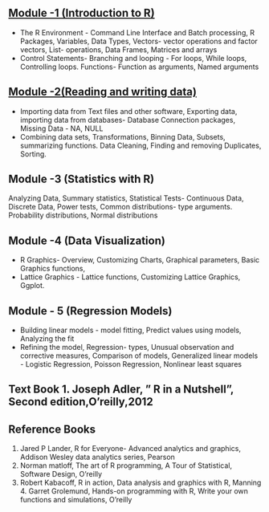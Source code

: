 ## [Module -1 (Introduction to R)](https://github.com/AshminJayson/R_Programming_Notes_KTU/blob/main/Module%201)
- The R Environment - Command Line Interface and Batch processing, R Packages, Variables, Data Types, Vectors- vector operations and factor vectors, List- operations, Data Frames, Matrices and arrays
- Control Statements- Branching and looping - For loops, While loops, Controlling loops. Functions- Function as arguments, Named arguments 
## [Module -2(Reading and writing data)](https://github.com/AshminJayson/R_Programming_Notes_KTU/blob/main/Module%202) 
- Importing data from Text files and other software, Exporting data, importing data from databases- Database Connection packages, Missing Data - NA, NULL 
- Combining data sets, Transformations, Binning Data, Subsets, summarizing functions. Data Cleaning, Finding and removing Duplicates, Sorting. 
## Module -3 (Statistics with R) 
Analyzing Data, Summary statistics, Statistical Tests- Continuous Data, Discrete Data, Power tests, Common distributions- type arguments. Probability distributions, Normal distributions
## Module -4 (Data Visualization) 
- R Graphics- Overview, Customizing Charts, Graphical parameters, Basic Graphics functions,
- Lattice Graphics - Lattice functions, Customizing Lattice Graphics, Ggplot. 
## Module - 5 (Regression Models) 
- Building linear models - model fitting, Predict values using models, Analyzing the fit
- Refining the model, Regression- types, Unusual observation and corrective measures, Comparison of models, Generalized linear models - Logistic Regression, Poisson Regression, Nonlinear least squares 

## Text Book 1. Joseph Adler, ” R in a Nutshell”, Second edition,O’reilly,2012 
## Reference Books 
1. Jared P Lander, R for Everyone- Advanced analytics and graphics, Addison Wesley data analytics series, Pearson 
2. Norman matloff, The art of R programming, A Tour of Statistical, Software Design, O’reilly 
3. Robert Kabacoff, R in action, Data analysis and graphics with R, Manning 4. Garret Grolemund, Hands-on programming with R, Write your own functions and simulations, O’reilly
